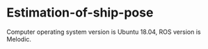 # Estimation-of-ship-pose
Computer operating system version is Ubuntu 18.04, ROS version is Melodic.
